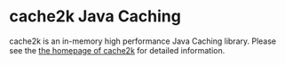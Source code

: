 # cache2k Java Caching

cache2k is an in-memory high performance Java Caching library. Please see the
[the homepage of cache2k](http://cache2k.org) for detailed information.
